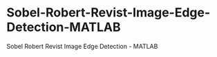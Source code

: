 # Sobel-Robert-Revist-Image-Edge-Detection-MATLAB
Sobel Robert Revist Image Edge Detection - MATLAB
